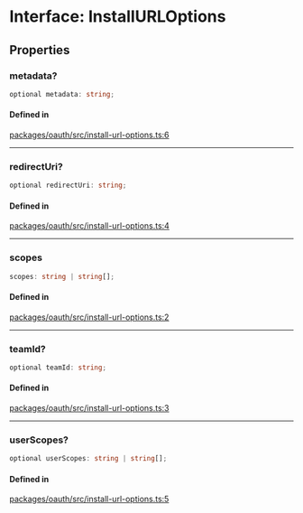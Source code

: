 # Interface: InstallURLOptions

## Properties

### metadata?

```ts
optional metadata: string;
```

#### Defined in

[packages/oauth/src/install-url-options.ts:6](https://github.com/slackapi/node-slack-sdk/blob/c15385ef93ccdde9702f52f7d1f445999203d794/packages/oauth/src/install-url-options.ts#L6)

***

### redirectUri?

```ts
optional redirectUri: string;
```

#### Defined in

[packages/oauth/src/install-url-options.ts:4](https://github.com/slackapi/node-slack-sdk/blob/c15385ef93ccdde9702f52f7d1f445999203d794/packages/oauth/src/install-url-options.ts#L4)

***

### scopes

```ts
scopes: string | string[];
```

#### Defined in

[packages/oauth/src/install-url-options.ts:2](https://github.com/slackapi/node-slack-sdk/blob/c15385ef93ccdde9702f52f7d1f445999203d794/packages/oauth/src/install-url-options.ts#L2)

***

### teamId?

```ts
optional teamId: string;
```

#### Defined in

[packages/oauth/src/install-url-options.ts:3](https://github.com/slackapi/node-slack-sdk/blob/c15385ef93ccdde9702f52f7d1f445999203d794/packages/oauth/src/install-url-options.ts#L3)

***

### userScopes?

```ts
optional userScopes: string | string[];
```

#### Defined in

[packages/oauth/src/install-url-options.ts:5](https://github.com/slackapi/node-slack-sdk/blob/c15385ef93ccdde9702f52f7d1f445999203d794/packages/oauth/src/install-url-options.ts#L5)
